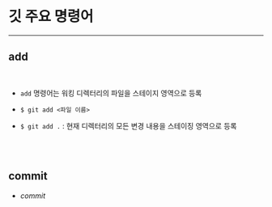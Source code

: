 # 깃 주요 명령어 

---

## add

<br>

+ `add` 명령어는 워킹 디렉터리의 파일을 스테이지 영역으로 등록

+ `$ git add <파일 이름>`

+ `$ git add .` : 현재 디렉터리의 모든 변경 내용을 스테이징 영역으로 등록

<br><br>

## commit

+ _commit_ 
